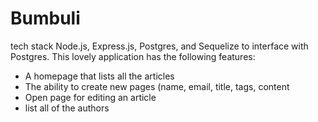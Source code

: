 # Bumbuli 


tech stack 
  Node.js, Express.js, Postgres, and Sequelize to interface with Postgres. This lovely application has the following features:


* A homepage that lists all the articles
* The ability to create new pages (name, email, title, tags, content
* Open page for editing an article 
* list all of the authors



